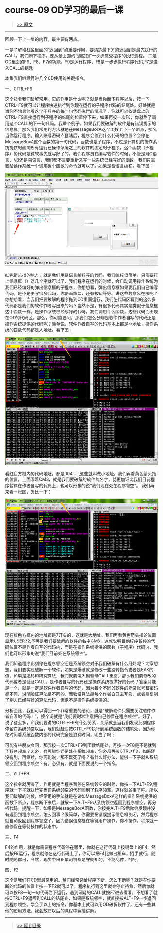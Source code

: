 # course-09 OD学习的最后一课

> [>> 原文](https://www.52pojie.cn/thread-1360054-1-1.html)

------

回顾一下上一集的内容，最主要有两点。

一是了解堆栈区里面的“返回到”的重要作用，要清楚最下方的返回到是最先执行的CALL，我们断下程序，要从最上面的“返回到”一步步反查程序的执行流程。
二是OD里面的F9、F8、F7的功能，F9是运行程序，F8是一步步执行程序代码,F7是进入CALL的钥匙。

本集我们继续再讲几个OD使用的关键指令。

一、CTRL+F9


这个指令我们破解常用。它的作用是什么呢？就是当你断下程序以后，按一下CTRL+F9就可以让程序快速执行到你现在运行的子程序代码的结尾处。好处就是当你不想具体看这个子程序的每一句代码执行的情况了，你就可以按键盘上的CTRL+F9直接运行到子程序的结尾的位置停下来，如果再按一次F8，你就到了调用这个CALL的下一句代码。我举个例子，如果我们要破解的软件是有错误提示的信息框。那么我们常用的方法就是在MessageBoxA这个函数上下一个断点，那么当你运行程序，输入账号密码点登陆后，程序会停到什么代码的位置？会停在MessageBoxA这个函数的第一句代码，函数也是子程序，不过是计算机的操作系统提供的面向所有运行在操作系统之上的软件的固定的子程序，这个函数（子程序）的代码是微软事先就写好了的，我们程序员在编写软件的时候，不管是用C语言、VB还是易语言，我们都不需要重新来写一些系统已经写好的函数，我们只需要给操作系统一个调用这个函数的命令就可以了。如果是易语言编程，看下图：

![](imgs/course-09-01.png)

红色箭头指的地方，就是我们用易语言编程写的代码，我们编程很简单，只需要打上信息框（）这几个字就可以了，我们程序在运行的时候，会自动调用操作系统为我们已经编好的弹出信息框的子程序，你想想看，弹出信息框如果要我们自己编写代码，是不是要写很多代码，你要画窗口，还有按钮等等。讲这些的意义在哪呢？你想想看，当我们把要破解的程序拖到OD里面运行，我们在代码区看到的这么多代码都是我们的软件作者写出来的吗？当然不是，有很多代码其实是类似于信息框这个函数一样，是操作系统已经写好的代码，我们调用什么函数，这些代码会出现在OD的代码区。那么，你可能要问，那我们怎么分辨是软件作者自写的代码还是操作系统提供的代码呢？简单说，软件作者自写的代码基本上都是小地址，操作系统的函数代码都是大地址。看下图：

![](imgs/course-09-02.png)

看红色方框内的代码地址，都是004.....,这些就叫做小地址。我们再看黄色箭头指的位置，上面写着CM3，就是我们要破解的软件的名字，就更加证实我们目前程序暂停在作者自写的代码上，也可以形象的说“我们现在处在程序领空”。
我们再来看一张图，对比一下：

![](imgs/course-09-03.png)

现在红色方框内的地址都是7开头的，这就是大地址。我们再看黄色箭头指的位置显示USER32,不再是我们要破解的软件的名字CM3，这就说明目前程序暂停的代码位置不是作者自写的代码内，而是在操作系统提供的函数（子程序）代码内，我们也可以形象的说“我们目前处在系统领空”。

我们知道程序此刻停在程序领空还是系统领空对于我们破解有什么用处呢？大家想想，我们要实现破解一个软件，如果是爆破就是修改一些跳转指令或者是EAX的值，如果是追码和研究算法，我们就要进入到验证CALL里面，那么我们要修改的代码或者是验证CALL，是作者自写的代码还是操作系统提供好的代码？答案只能是一个，就是一定是软件作者自写的代码，因为每个不同的软件的登录账号和密码都不同，说明验证算法是不同的，而验证算法是每个作者自己去写的，或者是复制了别人已经写好的算法代码，但绝不是操作系统提供的。


分析至此，我们可以得到一个非常重要的结论，就是“破解软件只需要关注软件作者自写的代码！”，换个词就是“我们要时常注意把自己停留在程序领空”。好了，说了这么多，和我们要讲的CTRL+F9有什么关系，关系就是当我们发现此刻程序停留在系统领空以后，我们就赶快按CTRL+F9执行到系统函数的结尾处，因为你花时间看系统函数内部的代码完全是浪费时间，明白了吗？

可能有些朋友会问，那我按一次CTRL+F9到函数结尾处，再按一次F8是不是就到了程序领空？未必，有可能你还是处在系统领空，你必须再按CTRL+F9，如果还没有到，再继续，你可能说，那不累死了吗？有什么好办法，能够一下子就从系统领空回到程序领空？有，必须有。就是下面要说的一个指令。

二、ALT+F9


这个指令就厉害了，作用就是当程序暂停在系统领空的时候，你按一下ALT+F9,程序就一下子就执行完当前系统领空的代码回到了程序领空。这样就省事了吧。所以我们破解的时候，经常用的手法就是在诸如MessageBoxA这样的操作系统提供的函数下断点，程序断下来后，就按一下ALT+F9从系统领空返回到程序领空，再分析代码。提醒一下，如果是MessageBoxA函数，你按完ALT+F9后你会发现并没有返回到程序领空，怎么回事？很简单，你需要把错误提示信息框关闭，然后程序就自动返回到程序领空了，因为错误信息框在等待用户操作，你不操作，程序就一直停留在等待操作的状态中。


三、F4


F4的作用，就是你需要程序代码停在哪里，你就在这行代码上按键盘上的F4，然后按F9运行，程序就停在这行代码上了，你可以把F4比做出租车，招手就行，随时随地都可，当然，现实中出租车司机都是守规矩的，不能乱停，呵呵。

四、F2


这个是我们在OD里最常用的。我们经常说给程序下断，怎么下断呢？就是在你要断的代码的位置上按一下F2就可以了，程序执行到这里就会停止待命，然后你就可以按F8一句一句代码往下运行，遇到可疑的CALL就按F7进去看看，不想看了就按CTRL+F9返回到CALL的结尾处，如果是系统领空，就直接按ALT+F9一步返回到程序领空。学会了以上的指令，你基本上就可以用OD破解软件了，还有一些其他的使用方法，我会放在以后的课程中穿插讲解。


------

> [>> 回到目录](README.md)
